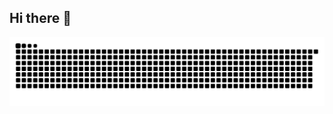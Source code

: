 ## Hi there 👋

<!--
**mtesoro96/mtesoro96** is a ✨ _special_ ✨ repository because its `README.md` (this file) appears on your GitHub profile.

Here are some ideas to get you started:

- 🔭 I’m currently working on ...
- 🌱 I’m currently learning ...
- 👯 I’m looking to collaborate on ...
- 🤔 I’m looking for help with ...
- 💬 Ask me about ...
- 📫 How to reach me: ...
- 😄 Pronouns: ...
- ⚡ Fun fact: ...
-->

<picture>
  <source media="(prefers-color-scheme: dark)" srcset="https://raw.githubusercontent.com/mtesoro96/mtesoro96/output/github-snake-dark.svg" />
  <source media="(prefers-color-scheme: light)" srcset="https://raw.githubusercontent.com/mtesoro96/mtesoro96/output/github-snake.svg" />
  <img alt="github-snake" src="https://raw.githubusercontent.com/mtesoro96/mtesoro96/output/github-snake.svg" />
</picture>
